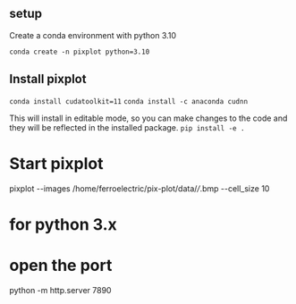 ## setup

Create a conda environment with python 3.10

`conda create -n pixplot python=3.10`

## Install pixplot

`conda install cudatoolkit=11`
`conda install -c anaconda cudnn`

This will install in editable mode, so you can make changes to the code and they will be reflected in the installed package.
`pip install -e .`

# Start pixplot
pixplot --images /home/ferroelectric/pix-plot/data/*/*.bmp --cell_size 10

# for python 3.x
# open the port
python -m http.server 7890
